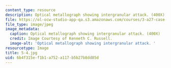 ```yaml
---
content_type: resource
description: Optical metallograph showing intergranular attack. (400X)
file: https://ol-ocw-studio-app-qa.s3.amazonaws.com/courses/3-a27-case-studies-in-forensic-metallurgy-fall-2007/6b4f315ef1b1a752a117b5b27b8dd85d_5-4.jpg
file_type: image/jpeg
image_metadata:
  caption: Optical metallograph showing intergranular attack. (400X)
  credit: Image Courtesy of Kenneth C. Russell.
  image-alt: 'Optical metallograph showing intergranular attack. '
resourcetype: Image
title: 5-4.jpg
uid: 6b4f315e-f1b1-a752-a117-b5b27b8dd85d
---
```

